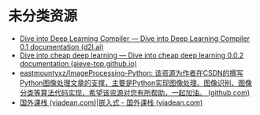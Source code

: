 # 未分类资源

- [Dive into Deep Learning Compiler — Dive into Deep Learning Compiler 0.1 documentation (d2l.ai)](https://tvm.d2l.ai/index.html#)
- [Dive into cheap deep learning — Dive into cheap deep learning 0.0.2 documentation (aieye-top.github.io)](https://aieye-top.github.io/d2cl/index.html)
- [eastmountyxz/ImageProcessing-Python: 该资源为作者在CSDN的撰写Python图像处理文章的支撑，主要是Python实现图像处理、图像识别、图像分类等算法代码实现，希望该资源对您有所帮助，一起加油。 (github.com)](https://github.com/eastmountyxz/ImageProcessing-Python)
- [国外课栈 (viadean.com)](http://viadean.com/)|[嵌入式 - 国外课栈 (viadean.com)](http://viadean.com/embedded.html)

